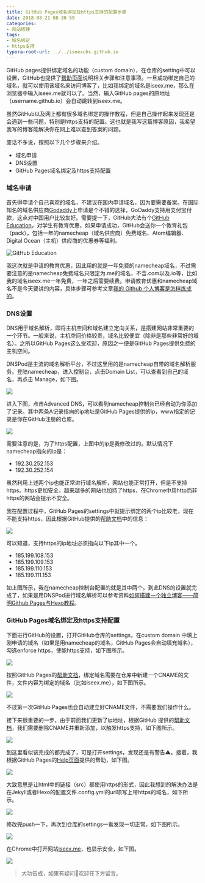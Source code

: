 ```yaml
---
title: GitHub Pages域名绑定及https支持的配置步骤
date: 2018-08-21 08-30-59
categories:
- 网站搭建
tags:
- 域名绑定
- https支持
typora-root-url: ../../iseexuhs.github.io
---
```


GitHub pages提供绑定域名的功能（custom domain），在仓库的setting中可以设置，GitHub也提供了[帮助页面](https://help.github.com/articles/using-a-custom-domain-with-github-pages/)说明相关步骤和注意事项。一旦成功绑定自己的域名，就可以使用该域名来访问博客了，比如我绑定的域名是iseex.me，那么在浏览器中输入iseex.me就可以了。当然，输入GitHub pages的原地址（username.github.io）会自动跳转到iseex.me。



虽然GitHub以及网上都有很多域名绑定的操作教程，但是自己操作起来发现还是会遇到一些问题，特别是https支持的配置。这也就是我写这篇博客原因，我希望我写的博客能解决你在网上难以查到答案的问题。

废话不多说，按照以下几个步骤来介绍。

- 域名申请
- DNS设置
- GitHub Pages域名绑定及https支持配置

### 域名申请

首先得申请个自己喜欢的域名，不建议在国内申请域名，因为要需要备案。在国际知名的域名供应商[Godaddy](https://www.godaddy.com/)上申请是个不错的选择，GoDaddy支持用支付宝付款，这点对中国用户比较友好。需要提一下，GitHub大法有个[GitHub Education](https://education.github.com/
)，对学生有教育优惠，如果申请成功，GitHub会送你一个教育礼包（pack），包括一年的namecheap（域名供应商）免费域名、Atom编辑器、Digital Ocean（主机）供应商的优惠券等福利。

![GitHub Education](/assets/images/posts/GitHub-Pages/github-education.jpg)

我这次就是申请的教育优惠，因此用的就是一年免费的namecheap域名，不过需要注意的是namecheap免费域名只限定为.me的域名，不含.com以及.io等，比如我的域名iseex.me一年免费，一年之后需要续费。申请教育优惠和namecheap域名不是今天要讲的内容，具体步骤可参考文章[我的 Github 个人博客是怎样炼成的](https://www.jianshu.com/p/4fd3cb0a11da)。

### DNS设置

DNS用于域名解析，即将主机空间和域名建立定向关系，是搭建网站非常重要的一个环节。一般来说，主机空间价格较贵，域名比较便宜（除非是那些非常好的域名）。之所以GitHub Pages这么受欢迎，原因之一便是GitHub Pages提供免费的主机空间。

DNSPod是主流的域名解析平台，不过这里用的是namecheap自带的域名解析服务。登陆namecheap，进入控制台，点击Domain List，可以查看到自己的域名，再点击 Manage，如下图。

![](/assets/images/posts/GitHub-Pages/namecheap-1.jpg)

进入下图，点击Advanced DNS，可以看到namecheap控制台已经自动为你添加了记录。其中两条A记录指向的ip地址是GitHub Pages提供的ip，www指定的记录是你在GitHub注册的仓库。

![](/assets/images/posts/GitHub-Pages/namecheap-2.jpg)

需要注意的是，为了https配置，上图中的ip是我修改过的。默认情况下namecheap指向的ip是：

- 192.30.252.153
- 192.30.252.154

虽然利用上述两个ip也能正常进行域名解析，网站也能正常打开，但是不支持https。https更加安全，越来越多的网站也加持了https，在Chrome中用http而非https的网站会提示不安全。

我在配置过程中，GitHub Pages的settings中就提示绑定的两个ip比较老，现在不能支持https，因此根据GitHub提供的[帮助文档](https://help.github.com/articles/troubleshooting-custom-domains/#https-errors)中的信息：

![](/assets/images/posts/GitHub-Pages/ip.jpg)

可以知道，支持https的ip地址必须指向以下ip其中一个。

- 185.199.108.153
- 185.199.109.153
- 185.199.110.153
- 185.199.111.153

如上图所示，我在namecheap控制台配置的就是其中两个。到此DNS的设置就完成了，如果是用DNSPod进行域名解析可以参考资料[如何搭建一个独立博客——简明Github Pages与Hexo教程](https://www.jianshu.com/p/141abf1700da)。

### GitHub Pages域名绑定及https支持配置

下面进行GitHub的设置，打开GitHub仓库的settings，在custom domain 中填上刚申请的域名（如果是用namecheap的域名，GitHub Pages会自动填充域名），勾选enforce https，使能https支持，如下图所示。

![](/assets/images/posts/GitHub-Pages/enforce-https.jpg)

按照GitHub Pages的[帮助文档](https://help.github.com/articles/using-a-custom-domain-with-github-pages/)，绑定域名需要在仓库中新建一个CNAME的文件，文件内容为绑定的域名（比如iseex.me），如下图所示。

![](/assets/images/posts/GitHub-Pages/cname.jpg)



不过第一次GitHub Pages也会自动建立好CNAME文件，不需要我们操作什么。

接下来很重要的一步，由于前面我们更新了ip地址，根据GitHub 提供的[帮助文档](https://help.github.com/articles/troubleshooting-custom-domains/)，我们需要删除CNAME并重新添加，以触发https支持，如下图所示。

![](/assets/images/posts/GitHub-Pages/cname-readd.jpg)

到这里看似该完成的都完成了，可是打开settings，发现还是有警告⚠️。接着，我根据GitHub Pages的[Help页面](https://help.github.com/articles/securing-your-github-pages-site-with-https/)提供的帮助，如下图。

![](/assets/images/posts/GitHub-Pages/url-setting.jpg)

大致意思是让html中的链接（src）都使用https的形式，因此我想到的解决办法是在Jekyll或者Hexo的配置文件.config.yml的url项写上带https的域名，如下所示。

![](/assets/images/posts/GitHub-Pages/url.jpg)

修改完push一下，再次到仓库的settings一看发现一切正常，如下图所示。

![](/assets/images/posts/GitHub-Pages/finish.jpg)

在Chrome中打开网站[iseex.me](https://iseex.me)，也显示安全，如下图。

![](/assets/images/posts/GitHub-Pages/site-https.jpg)

> 大功告成，如果有疑问🤔️欢迎在下方留言。